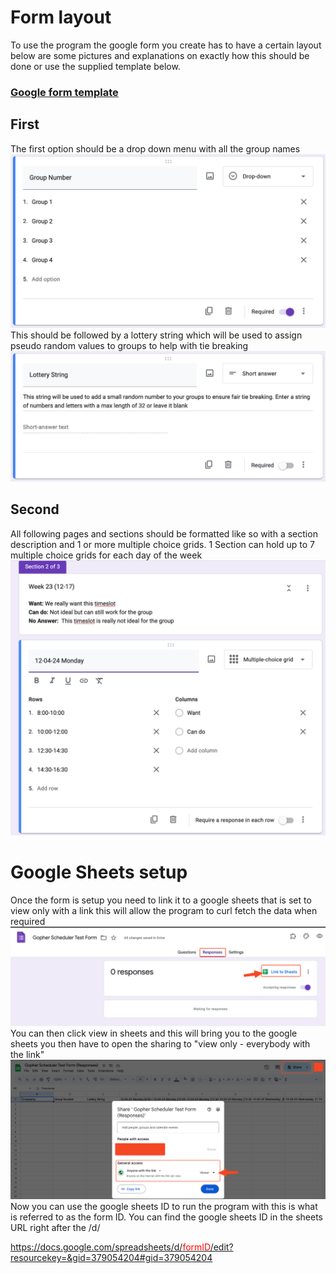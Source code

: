 # Form layout
To use the program the google form you create has to have a certain layout below are some pictures and explanations on exactly how this should be done or use the supplied template below.  
### [Google form template](https://docs.google.com/forms/d/1RQ1kQRgOw9ZvpGbEA-T0QKUdruTd2MIOaGWJLgh2G50/template/preview)

## First
The first option should be a drop down menu with all the group names
![dropdown menu](img/dropdown.png)
This should be followed by a lottery string which will be used to assign pseudo random values to groups to help with tie breaking 
![lottery string](img/lotterystring.png)

## Second
All following pages and sections should be formatted like so with a section description and 1 or more multiple choice grids. 1 Section can hold up to 7 multiple choice grids for each day of the week
![options for days](img/choicesections.png)

# Google Sheets setup
Once the form is setup you need to link it to a google sheets that is set to view only with a link this will allow the program to curl fetch the data when required
![link google sheets](img/googlesheets.png)
You can then click view in sheets and this will bring you to the google sheets you then have to open the sharing to "view only - everybody with the link"
![share](img/sharesheets.png)
Now you can use the google sheets ID to run the program with this is what is referred to as the form ID. You can find the google sheets ID in the sheets URL right after the /d/

[https://docs.google.com/spreadsheets/d/<span style="color:red">formID</span>/edit?resourcekey=&gid=379054204#gid=379054204](https://www.youtube.com/watch?v=dQw4w9WgXcQ)
